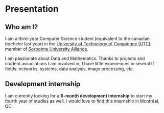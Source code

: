 # Presentation


## Who am I?

I am a third-year Computer Science student (equivalent to the canadian *bachelor* last year) in the [University of Technology of Compiègne (UTC)](https://www.utc.fr/en.html); member of [Sorbonne University Alliance](https://www.sorbonne-universite.fr/en/university/about-us/sorbonne-university-alliance). 

I am passionate about Data and Mathematics. Thanks to projects and student associations I am involved in, I have little experiences in several IT fields: networks, systems, data analysis, image processing, etc.

## Development internship
I am currently looking for a **6-month development internship** to start my fourth year of studies as well. I would love to find this internship in Montréal, QC.
